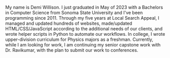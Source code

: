My name is Demi Willison. I just graduated in May of 2023 with a Bachelors in Computer Science from Sonoma State University and I've been programming since 2011. Through my five years at Local Search Appeal, I managed and updated hundreds of websites, made/updated HTML/CSS/JavaScript according to the additional needs of our clients, and wrote helper scripts in Python to automate our workflows. In college, I wrote upper-division curriculum for Physics majors as a freshman. Currently, while I am looking for work, I am continuing my senior capstone work with Dr. Ravikumar, with the plan to submit our work to conferences. 